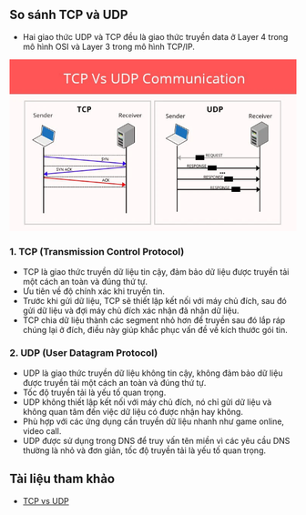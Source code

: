 ## So sánh TCP và UDP

- Hai giao thức UDP và TCP đều là giao thức truyền data ở Layer 4 trong mô hình OSI và Layer 3 trong mô hình TCP/IP.

![TCP/IP Image](../images/UDPTCP.png)

### 1. TCP (Transmission Control Protocol)

- TCP là giao thức truyền dữ liệu tin cậy, đảm bảo dữ liệu được truyền tải một cách an toàn và đúng thứ tự.
- Ưu tiên về độ chính xác khi truyền tin.
- Trước khi gửi dữ liệu, TCP sẽ thiết lập kết nối với máy chủ đích, sau đó gửi dữ liệu và đợi máy chủ đích xác nhận đã nhận dữ liệu.
- TCP chia dữ liệu thành các segment nhỏ hơn để truyền sau đó lắp ráp chúng lại ở đích, điều này giúp khắc phục vấn đề về kích thước gói tin.

### 2. UDP (User Datagram Protocol)

- UDP là giao thức truyền dữ liệu không tin cậy, không đảm bảo dữ liệu được truyền tải một cách an toàn và đúng thứ tự.
- Tốc độ truyền tải là yếu tố quan trọng.
- UDP không thiết lập kết nối với máy chủ đích, nó chỉ gửi dữ liệu và không quan tâm đến việc dữ liệu có được nhận hay không.
- Phù hợp với các ứng dụng cần truyền dữ liệu nhanh như game online, video call.
- UDP được sử dụng trong DNS để truy vấn tên miền vì các yêu cầu DNS thường là nhỏ và đơn giản, tốc độ truyền tải là yếu tố quan trọng.

## Tài liệu tham khảo

- [TCP vs UDP](https://viblo.asia/p/tim-hieu-giao-thuc-tcp-va-udp-jvEla11xlkw)
